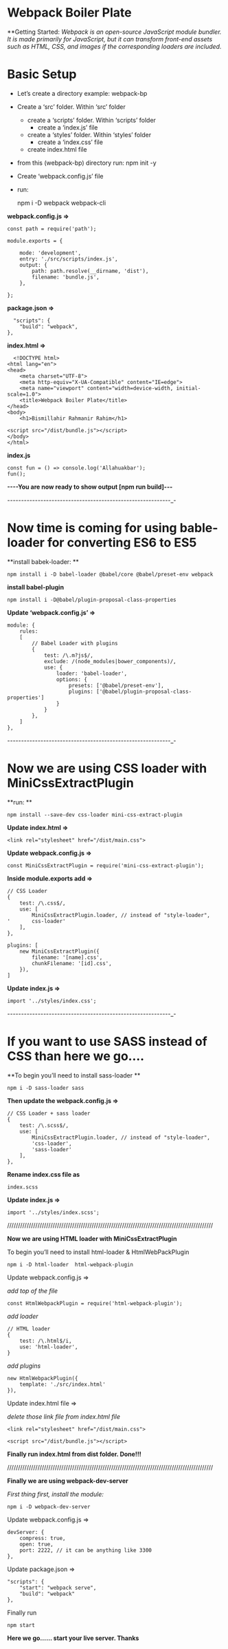 # Webpack Boiler Plate

**Getting Started: 
_Webpack is an open-source JavaScript module bundler. It is made primarily for JavaScript, but it can transform front-end assets such as HTML, CSS, and images if the corresponding loaders are included._

# Basic Setup

* Let’s create a directory example: webpack-bp
* Create a ‘src’ folder. Within ‘src’ folder
  * create a ‘scripts’ folder. Within ‘scripts’ folder
    * create a ‘index.js’ file
  * create a ‘styles’ folder. Within ‘styles’ folder
    * create a ‘index.css’ file
  * create index.html file
* from this (webpack-bp) directory run: npm init -y
* Create ‘webpack.config.js’ file
* run: 

	npm i -D webpack webpack-cli
	
**webpack.config.js =>** 
      
	const path = require('path');

	module.exports = {

		mode: 'development',
		entry: './src/scripts/index.js',
		output: {
			path: path.resolve(__dirname, 'dist'),
			filename: 'bundle.js',
		},

	};

**package.json =>**

      "scripts": {
		"build": "webpack",
	},

**index.html =>**
      
      <!DOCTYPE html>
	<html lang="en">
	<head>
		<meta charset="UTF-8">
		<meta http-equiv="X-UA-Compatible" content="IE=edge">
		<meta name="viewport" content="width=device-width, initial-scale=1.0">
		<title>Webpack Boiler Plate</title>
	</head>
	<body>
		<h1>Bismillahir Rahmanir Rahim</h1>

	<script src="/dist/bundle.js"></script>
	</body>
	</html>

**index.js**
      
	const fun = () => console.log('Allahuakbar');
	fun();

**----You are now ready to show output [npm run build]---**

-_-_-_-_-_-_-_-_-_-_-_-_-_-_-_-_-_-_-_-_-_-_-_-_-_-_-_-_-_-_-_-_-_-_-_-_-_-_-_-_-_-_-_-_-_-_-_-_-_-_-_-_-_-_-_-_-_-_-_-
    
# Now time is coming for using bable-loader for converting ES6 to ES5

**install babek-loader: **
	
	npm install i -D babel-loader @babel/core @babel/preset-env webpack
	
**install babel-plugin**

	npm install i -D@babel/plugin-proposal-class-properties


**Update ‘webpack.config.js’ =>**

	module: {
		rules: 
		[
			// Babel Loader with plugins
			{
				test: /\.m?js$/,
				exclude: /(node_modules|bower_components)/,
				use: {
					loader: 'babel-loader',
					options: {
						presets: ['@babel/preset-env'],
						plugins: ['@babel/plugin-proposal-class-properties']
					}
				}
			},
		]
	},
	

-_-_-_-_-_-_-_-_-_-_-_-_-_-_-_-_-_-_-_-_-_-_-_-_-_-_-_-_-_-_-_-_-_-_-_-_-_-_-_-_-_-_-_-_-_-_-_-_-_-_-_-_-_-_-_-_-_-_-_-

# Now we are using CSS loader with MiniCssExtractPlugin

**run: **

	npm install --save-dev css-loader mini-css-extract-plugin
	
**Update index.html =>**

	<link rel="stylesheet" href="/dist/main.css">

**Update webpack.config.js =>**

	const MiniCssExtractPlugin = require('mini-css-extract-plugin');

**Inside module.exports  add =>**

	// CSS Loader
	{
		test: /\.css$/,
		use: [
			MiniCssExtractPlugin.loader, // instead of "style-loader",
	'		css-loader'
		],
	},

	plugins: [
		new MiniCssExtractPlugin({
			filename: '[name].css',
			chunkFilename: '[id].css',
		}),
	]

**Update index.js =>**

	import '../styles/index.css';

-_-_-_-_-_-_-_-_-_-_-_-_-_-_-_-_-_-_-_-_-_-_-_-_-_-_-_-_-_-_-_-_-_-_-_-_-_-_-_-_-_-_-_-_-_-_-_-_-_-_-_-_-_-_-_-_-_-_-_-

# If you want to use SASS instead of CSS than here we go….

**To begin you’ll need to install sass-loader **

	npm i -D sass-loader sass

**Then update the webpack.config.js =>**

	// CSS Loader + sass loader
	{
		test: /\.scss$/,
		use: [
			MiniCssExtractPlugin.loader, // instead of "style-loader",
			'css-loader',
			'sass-loader'
		],
	},

**Rename index.css file  as**
	
	index.scss 

**Update index.js =>**

	import '../styles/index.scss';
	

///////////////////////////////////////////////////////////////////////////////////////////////

**Now we are using HTML loader with MiniCssExtractPlugin**

To begin you’ll need to install html-loader & HtmlWebPackPlugin 

	npm i -D html-loader  html-webpack-plugin
	
Update webpack.config.js =>

_add top of the file_

	const HtmlWebpackPlugin = require('html-webpack-plugin');

_add loader_

	// HTML loader 
	{
		test: /\.html$/i,
		use: 'html-loader',
	}

_add plugins_

	new HtmlWebpackPlugin({
		template: './src/index.html'
	}),


Update index.html file =>

_delete those link file from index.html file_

	<link rel="stylesheet" href="/dist/main.css">

	<script src="/dist/bundle.js"></script>


**Finally run index.html from dist folder. Done!!!**

///////////////////////////////////////////////////////////////////////////////////////////////

**Finally we are using webpack-dev-server**

_First thing first, install the module:_

	npm i -D webpack-dev-server

Update webpack.config.js =>

	devServer: {
		compress: true,
		open: true,
		port: 2222, // it can be anything like 3300
	},

Update package.json =>

	"scripts": {
		"start": "webpack serve",
		"build": "webpack"
	},

Finally run

	npm start

**Here we go…… start your live server. Thanks**
